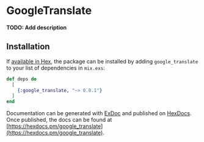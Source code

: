 # GoogleTranslate

**TODO: Add description**

## Installation

If [available in Hex](https://hex.pm/docs/publish), the package can be installed
by adding `google_translate` to your list of dependencies in `mix.exs`:

```elixir
def deps do
  [
    {:google_translate, "~> 0.0.1"}
  ]
end
```

Documentation can be generated with [ExDoc](https://github.com/elixir-lang/ex_doc)
and published on [HexDocs](https://hexdocs.pm). Once published, the docs can
be found at [https://hexdocs.pm/google_translate](https://hexdocs.pm/google_translate).

